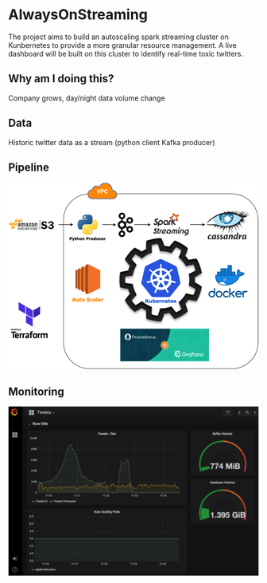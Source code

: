 # AlwaysOnStreaming
The project aims to build an autoscaling spark streaming cluster on Kunbernetes to provide a more granular resource management. A live dashboard will be built on this cluster to identify real-time toxic twitters.
## Why am I doing this?
Company grows, day/night data volume change
## Data
Historic twitter data as a stream (python client Kafka producer)
## Pipeline
![scheme](https://github.com/liouvetren/alwaysonstreaming/blob/master/resources/scheme.png)
## Monitoring
![monitoring](https://github.com/liouvetren/alwaysonstreaming/blob/master/resources/monitor.png)
